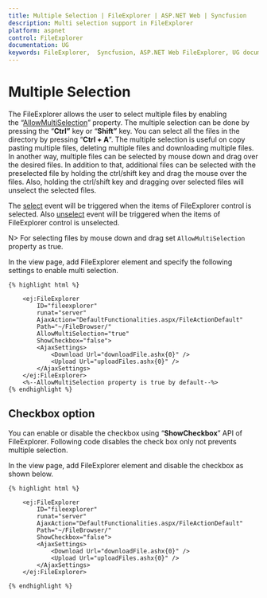 ```yaml
---
title: Multiple Selection | FileExplorer | ASP.NET Web | Syncfusion
description: Multi selection support in FileExplorer
platform: aspnet
control: FileExplorer
documentation: UG
keywords: FileExplorer,  Syncfusion, ASP.NET Web FileExplorer, UG document, Multiple selection
---
```

# Multiple Selection

The FileExplorer allows the user to select multiple files by enabling the “[AllowMultiSelection](http://help.syncfusion.com/js/api/ejfileexplorer#members:allowmultiselection)” property. The multiple selection can be done by pressing the “**Ctrl”** key or “**Shift”** key. You can select all the files in the directory by pressing “**Ctrl + A**”. The multiple selection is useful on copy pasting multiple files, deleting multiple files and downloading multiple files. In another way, multiple files can be selected by mouse down and drag over the desired files. In addition to that, additional files can be selected with the preselected file by holding the ctrl/shift key and drag the mouse over the files. Also, holding the ctrl/shift key and dragging over selected files will unselect the selected files.

The [select](https://help.syncfusion.com/api/js/ejfileexplorer#events:select) event will be triggered when the items of FileExplorer control is selected.
Also [unselect](https://help.syncfusion.com/api/js/ejfileexplorer#events:unselect) event will be triggered when the items of FileExplorer control is unselected.

N>  For selecting files by mouse down and drag set `AllowMultiSelection` property as true.

In the view page, add FileExplorer element and specify the following settings to enable multi selection.
    
    {% highlight html %}
    
        <ej:FileExplorer
            ID="fileexplorer"
            runat="server"
            AjaxAction="DefaultFunctionalities.aspx/FileActionDefault"
            Path="~/FileBrowser/" 
            AllowMultiSelection="true" 
            ShowCheckbox="false">        
            <AjaxSettings>
                <Download Url="downloadFile.ashx{0}" />
                <Upload Url="uploadFiles.ashx{0}" />
            </AjaxSettings>       
        </ej:FileExplorer>
        <%--AllowMultiSelection property is true by default--%>
    {% endhighlight %}
    
## Checkbox option

You can enable or disable the checkbox using “**ShowCheckbox**” API of FileExplorer. Following code disables the check box only not prevents multiple selection.

In the view page, add FileExplorer element and disable the checkbox as shown below.
    
    {% highlight html %}
    
        <ej:FileExplorer
            ID="fileexplorer"
            runat="server"
            AjaxAction="DefaultFunctionalities.aspx/FileActionDefault"
            Path="~/FileBrowser/"         
            ShowCheckbox="false">        
            <AjaxSettings>
                <Download Url="downloadFile.ashx{0}" />
                <Upload Url="uploadFiles.ashx{0}" />
            </AjaxSettings>       
        </ej:FileExplorer>
    
    {% endhighlight %}
    
    
